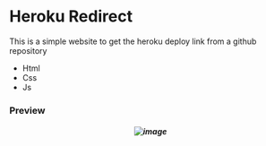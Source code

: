 # Heroku Redirect


This is a simple website to get the heroku deploy link from a github repository 
<ul>
    <li>Html </li>
    <li>Css </li>
    <li>Js </li>
</ul>
<h3>Preview</h3>

<h5 style="text-align: center;">

![image](https://user-images.githubusercontent.com/96438111/169559140-7edc6f1c-9d38-474a-8424-11ea7a6e893f.png)

